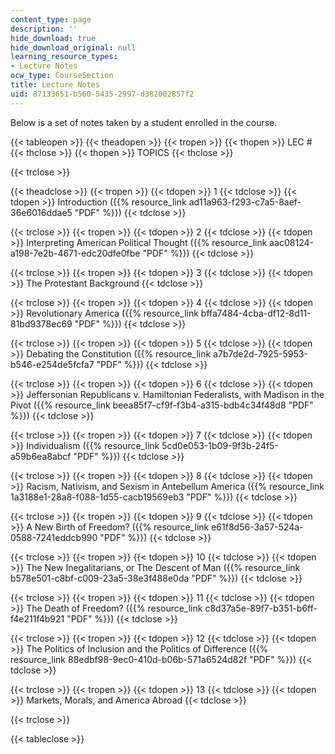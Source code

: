 ```yaml
---
content_type: page
description: ''
hide_download: true
hide_download_original: null
learning_resource_types:
- Lecture Notes
ocw_type: CourseSection
title: Lecture Notes
uid: 87133651-b560-5435-2997-d382002857f2
---
```


Below is a set of notes taken by a student enrolled in the course.

{{< tableopen >}}
{{< theadopen >}}
{{< tropen >}}
{{< thopen >}}
LEC #
{{< thclose >}}
{{< thopen >}}
TOPICS
{{< thclose >}}

{{< trclose >}}

{{< theadclose >}}
{{< tropen >}}
{{< tdopen >}}
1
{{< tdclose >}}
{{< tdopen >}}
Introduction ({{% resource_link ad11a963-f293-c7a5-8aef-36e6016ddae5 "PDF" %}})
{{< tdclose >}}

{{< trclose >}}
{{< tropen >}}
{{< tdopen >}}
2
{{< tdclose >}}
{{< tdopen >}}
Interpreting American Political Thought ({{% resource_link aac08124-a198-7e2b-4671-edc20dfe0fbe "PDF" %}})
{{< tdclose >}}

{{< trclose >}}
{{< tropen >}}
{{< tdopen >}}
3
{{< tdclose >}}
{{< tdopen >}}
The Protestant Background
{{< tdclose >}}

{{< trclose >}}
{{< tropen >}}
{{< tdopen >}}
4
{{< tdclose >}}
{{< tdopen >}}
Revolutionary America ({{% resource_link bffa7484-4cba-df12-8d11-81bd9378ec69 "PDF" %}})
{{< tdclose >}}

{{< trclose >}}
{{< tropen >}}
{{< tdopen >}}
5
{{< tdclose >}}
{{< tdopen >}}
Debating the Constitution ({{% resource_link a7b7de2d-7925-5953-b546-e254de5fcfa7 "PDF" %}})
{{< tdclose >}}

{{< trclose >}}
{{< tropen >}}
{{< tdopen >}}
6
{{< tdclose >}}
{{< tdopen >}}
Jeffersonian Republicans v. Hamiltonian Federalists, with Madison in the Pivot ({{% resource_link beea85f7-cf9f-f3b4-a315-bdb4c34f48d8 "PDF" %}})
{{< tdclose >}}

{{< trclose >}}
{{< tropen >}}
{{< tdopen >}}
7
{{< tdclose >}}
{{< tdopen >}}
Individualism ({{% resource_link 5cd0e053-1b09-9f3b-24f5-a59b6ea8abcf "PDF" %}})
{{< tdclose >}}

{{< trclose >}}
{{< tropen >}}
{{< tdopen >}}
8
{{< tdclose >}}
{{< tdopen >}}
Racism, Nativism, and Sexism in Antebellum America ({{% resource_link 1a3188e1-28a8-f088-1d55-cacb19569eb3 "PDF" %}})
{{< tdclose >}}

{{< trclose >}}
{{< tropen >}}
{{< tdopen >}}
9
{{< tdclose >}}
{{< tdopen >}}
A New Birth of Freedom? ({{% resource_link e61f8d56-3a57-524a-0588-7241eddcb990 "PDF" %}})
{{< tdclose >}}

{{< trclose >}}
{{< tropen >}}
{{< tdopen >}}
10
{{< tdclose >}}
{{< tdopen >}}
The New Inegalitarians, or The Descent of Man ({{% resource_link b578e501-c8bf-c009-23a5-38e3f488e0da "PDF" %}})
{{< tdclose >}}

{{< trclose >}}
{{< tropen >}}
{{< tdopen >}}
11
{{< tdclose >}}
{{< tdopen >}}
The Death of Freedom? ({{% resource_link c8d37a5e-89f7-b351-b6ff-f4e211f4b921 "PDF" %}})
{{< tdclose >}}

{{< trclose >}}
{{< tropen >}}
{{< tdopen >}}
12
{{< tdclose >}}
{{< tdopen >}}
The Politics of Inclusion and the Politics of Difference ({{% resource_link 88edbf98-9ec0-410d-b06b-571a6524d82f "PDF" %}})
{{< tdclose >}}

{{< trclose >}}
{{< tropen >}}
{{< tdopen >}}
13
{{< tdclose >}}
{{< tdopen >}}
Markets, Morals, and America Abroad
{{< tdclose >}}

{{< trclose >}}

{{< tableclose >}}
